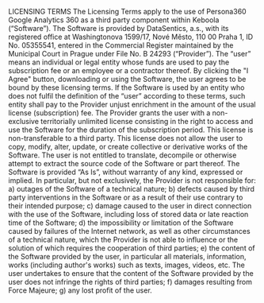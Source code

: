 LICENSING TERMS The Licensing Terms apply to the use of Persona360 Google Analytics 360 as a third party component within Keboola (“Software”). The Software is provided by DataSentics, a.s., with its registered office at Washingtonova 1599/17, Nové Město, 110 00 Praha 1, ID No. 05355541, entered in the Commercial Register maintained by the Municipal Court in Prague under File No. B 24293 (“Provider”). The “user” means an individual or legal entity whose funds are used to pay the subscription fee or an employee or a contractor thereof. By clicking the "I Agree" button, downloading or using the Software, the user agrees to be bound by these licensing terms. If the Software is used by an entity who does not fulfil the definition of the “user” according to these terms, such entity shall pay to the Provider unjust enrichment in the amount of the usual license (subscription) fee. The Provider grants the user with a non-exclusive territorially unlimited license consisting in the right to access and use the Software for the duration of the subscription period. This license is non-transferable to a third party. This license does not allow the user to copy, modify, alter, update, or create collective or derivative works of the Software. The user is not entitled to translate, decompile or otherwise attempt to extract the source code of the Software or part thereof. The Software is provided “As Is”, without warranty of any kind, expressed or implied. In particular, but not exclusively, the Provider is not responsible for: a) outages of the Software of a technical nature; b) defects caused by third party interventions in the Software or as a result of their use contrary to their intended purpose; c) damage caused to the user in direct connection with the use of the Software, including loss of stored data or late reaction time of the Software; d) the impossibility or limitation of the Software caused by failures of the Internet network, as well as other circumstances of a technical nature, which the Provider is not able to influence or the solution of which requires the cooperation of third parties; e) the content of the Software provided by the user, in particular all materials, information, works (including author's works) such as texts, images, videos, etc. The user undertakes to ensure that the content of the Software provided by the user does not infringe the rights of third parties; f) damages resulting from Force Majeure; g) any lost profit of the user.
